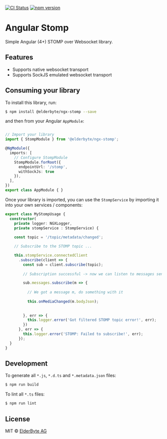 [![CI Status](https://travis-ci.org/ElderByte-/ngx-stomp.svg?branch=master)](https://travis-ci.org/ElderByte-/ngx-stomp)
[![npm version](https://badge.fury.io/js/%40elderbyte%2Fngx-stomp.svg)](https://badge.fury.io/js/%40elderbyte%2Fngx-stomp)

# Angular Stomp

Simple Angular (4+) STOMP over Websocket library.

## Features

* Supports native websocket transport
* Supports SockJS emulated websocket transport


## Consuming your library

To install this library, run:

```bash
$ npm install @elderbyte/ngx-stomp --save
```

and then from your Angular `AppModule`:

```typescript

// Import your library
import { StompModule } from '@elderbyte/ngx-stomp';

@NgModule({
  imports: [
    // Configure StompModule
    StompModule.forRoot({
      endpointUrl: '/stomp',
      withSockJs: true
    }),
  ],
})
export class AppModule { }
```

Once your library is imported, you can use the `StompService` by importing it into your own services / components:

```typescript
export class MyStompUsage {
  constructor(
    private logger: NGXLogger,
    private stompService : StompService) {
    
    const topic = '/topic/metadata/changed';

    // Subscribe to the STOMP topic ...

    this.stompService.connectedClient
      .subscribe(client => {
        const sub = client.subscribe(topic);
       
        // Subscription successful -> now we can listen to messages sent to this subscription

        sub.messages.subscribe(m => {
         
          // We got a message m, do something with it
          
          this.onMediaChanged(m.bodyJson);
          
          
        }, err => {
          this.logger.error('Got filtered STOMP topic error!', err);
        })
      }, err => {
        this.logger.error('STOMP: Failed to subscribe!', err);
      });
  }
}
```

  



## Development

To generate all `*.js`, `*.d.ts` and `*.metadata.json` files:

```bash
$ npm run build
```

To lint all `*.ts` files:

```bash
$ npm run lint
```

## License

MIT © [ElderByte AG](mailto:info@elderbyte.com)
